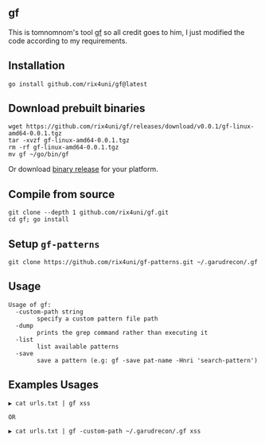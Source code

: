 ## gf

This is tomnomnom's tool [gf](https://github.com/tomnomnom/gf) so all credit goes to him, I just modified the code according to my requirements.

## Installation
```
go install github.com/rix4uni/gf@latest
```

## Download prebuilt binaries
```
wget https://github.com/rix4uni/gf/releases/download/v0.0.1/gf-linux-amd64-0.0.1.tgz
tar -xvzf gf-linux-amd64-0.0.1.tgz
rm -rf gf-linux-amd64-0.0.1.tgz
mv gf ~/go/bin/gf
```
Or download [binary release](https://github.com/rix4uni/gf/releases) for your platform.

## Compile from source
```
git clone --depth 1 github.com/rix4uni/gf.git
cd gf; go install
```

## Setup `gf-patterns` 
```
git clone https://github.com/rix4uni/gf-patterns.git ~/.garudrecon/.gf
```

## Usage
```
Usage of gf:
  -custom-path string
        specify a custom pattern file path
  -dump
        prints the grep command rather than executing it
  -list
        list available patterns
  -save
        save a pattern (e.g: gf -save pat-name -Hnri 'search-pattern')
```

## Examples Usages
```
▶ cat urls.txt | gf xss

OR

▶ cat urls.txt | gf -custom-path ~/.garudrecon/.gf xss
```